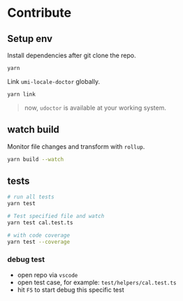 # Contribute

## Setup env

Install dependencies after git clone the repo.

```bash
yarn
```

Link `umi-locale-doctor` globally.

```bash
yarn link
```

> now, `udoctor` is available at your working system.

## watch build

Monitor file changes and transform with `rollup`.

```bash
yarn build --watch
```

## tests

```bash
# run all tests
yarn test

# Test specified file and watch
yarn test cal.test.ts

# with code coverage
yarn test --coverage
```

### debug test

- open repo via `vscode`
- open test case, for example: `test/helpers/cal.test.ts`
- hit `F5` to start debug this specific test
